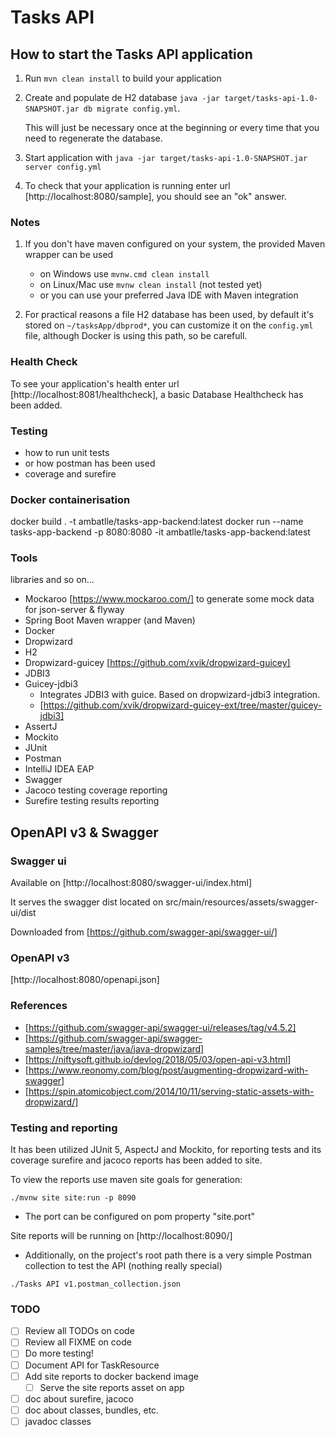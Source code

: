 # Tasks API

## How to start the Tasks API application

1. Run `mvn clean install` to build your application
2. Create and populate de H2 database `java -jar target/tasks-api-1.0-SNAPSHOT.jar db migrate config.yml`.

   This will just be necessary once at the beginning or every time that you need to regenerate the database.

3. Start application with `java -jar target/tasks-api-1.0-SNAPSHOT.jar server config.yml`
4. To check that your application is running enter url [http://localhost:8080/sample], you should see an "ok" answer.

### Notes

1. If you don't have maven configured on your system, the provided Maven wrapper can be used

    - on Windows use `mvnw.cmd clean install`
    - on Linux/Mac use `mvnw clean install` (not tested yet)
    - or you can use your preferred Java IDE with Maven integration

2. For practical reasons a file H2 database has been used, by default it's stored on `~/tasksApp/dbprod*`, you can
   customize it on the `config.yml` file, although Docker is using this path, so be carefull.

### Health Check

To see your application's health enter url [http://localhost:8081/healthcheck], a basic Database Healthcheck has been added.

### Testing

- how to run unit tests
- or how postman has been used
- coverage and surefire

### Docker containerisation

docker build . -t ambatlle/tasks-app-backend:latest
docker run --name tasks-app-backend -p 8080:8080 -it ambatlle/tasks-app-backend:latest

### Tools

libraries and so on...

- Mockaroo [https://www.mockaroo.com/] to generate some mock data for json-server & flyway
- Spring Boot Maven wrapper (and Maven)
- Docker
- Dropwizard
- H2
- Dropwizard-guicey [https://github.com/xvik/dropwizard-guicey]
- JDBI3
- Guicey-jdbi3
  - Integrates JDBI3 with guice. Based on dropwizard-jdbi3 integration.
  - [https://github.com/xvik/dropwizard-guicey-ext/tree/master/guicey-jdbi3]
- AssertJ
- Mockito
- JUnit
- Postman
- IntelliJ IDEA EAP
- Swagger
- Jacoco testing coverage reporting
- Surefire testing results reporting

## OpenAPI v3 & Swagger

### Swagger ui

Available on [http://localhost:8080/swagger-ui/index.html]

It serves the swagger dist located on src/main/resources/assets/swagger-ui/dist

Downloaded from [https://github.com/swagger-api/swagger-ui/]

### OpenAPI v3

[http://localhost:8080/openapi.json]

### References

- [https://github.com/swagger-api/swagger-ui/releases/tag/v4.5.2]
- [https://github.com/swagger-api/swagger-samples/tree/master/java/java-dropwizard]
- [https://niftysoft.github.io/devlog/2018/05/03/open-api-v3.html]
- [https://www.reonomy.com/blog/post/augmenting-dropwizard-with-swagger]
- [https://spin.atomicobject.com/2014/10/11/serving-static-assets-with-dropwizard/]

### Testing and reporting

It has been utilized JUnit 5, AspectJ and Mockito, for reporting tests and its coverage surefire and jacoco reports has
been added to site.

To view the reports use maven site goals for generation:

`./mvnw site site:run -p 8090`

- The port can be configured on pom property "site.port"

Site reports will be running on [http://localhost:8090/]

- Additionally, on the project's root path there is a very simple Postman collection to test the API (nothing really special)

`./Tasks API v1.postman_collection.json`

### TODO

- [ ] Review all TODOs on code
- [ ] Review all FIXME on code
- [ ] Do more testing!
- [ ] Document API for TaskResource
- [ ] Add site reports to docker backend image
  - [ ] Serve the site reports asset on app
- [ ] doc about surefire, jacoco
- [ ] doc about classes, bundles, etc.
- [ ] javadoc classes

